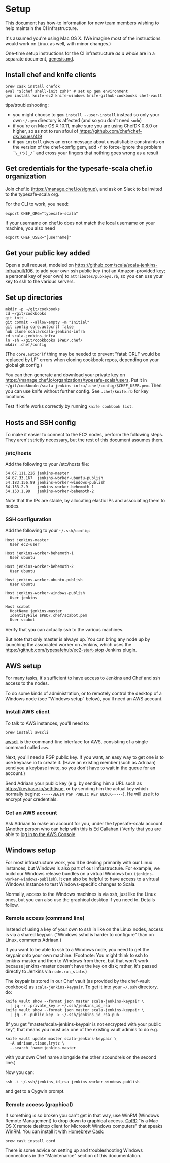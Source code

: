 # Setup

This document has how-to information for new team members wishing to
help maintain the CI infrastructure.

It's assumed you're using Mac OS X.  (We imagine most of the
instructions would work on Linux as well, with minor changes.)

One-time setup instructions for the CI infrastructure _as a whole_
are in a separate document, [genesis.md](genesis.md).

## Install chef and knife clients

```
brew cask install chefdk
eval "$(chef shell-init zsh)" # set up gem environment
gem install knife-ec2 knife-windows knife-github-cookbooks chef-vault
```

tips/troubleshooting:

* you might choose to `gem install --user-install` instead so only your
  own `~/.gem` directory is affected (and so you don't need `sudo`)
* if you're on Mac OS X 10.11, make sure you are using ChefDK 0.8.0
  or higher, so as not to run afoul of
  https://github.com/chef/chef-dk/issues/419
* if `gem install` gives an error message about unsatisfiable
  constraints on the version of the chef-config gem, add `-f`
  to force-ignore the problem `¯\_(ツ)_/¯` and cross your fingers
  that nothing goes wrong as a result

## Get credentials for the typesafe-scala chef.io organization

Join chef.io (https://manage.chef.io/signup), and ask on Slack to be invited to the typesafe-scala org.

For the CLI to work, you need:
```
export CHEF_ORG="typesafe-scala"
```

If your username on chef.io does not match the local username on your machine, you also need
```
export CHEF_USER="[username]"
```

## Get your public key added

Open a pull request, modeled on https://github.com/scala/scala-jenkins-infra/pull/106,
to add your own ssh public key (not an Amazon-provided key; a personal key of your
own) to `attributes/pubkeys.rb`, so you can use your key to ssh to the various servers.

## Set up directories

```
mkdir -p ~/git/cookbooks
cd ~/git/cookbooks
git init .
git commit --allow-empty -m "Initial"
git config core.autocrlf false
hub clone scala/scala-jenkins-infra
cd scala-jenkins-infra
ln -sh ~/git/cookbooks $PWD/.chef/
mkdir .chef/config
```

(The `core.autocrlf` thing may be needed to prevent "fatal: CRLF would be replaced by LF" errors when cloning cookbook repos, depending on your global git config.)

You can then generate and download your private key on https://manage.chef.io/organizations/typesafe-scala/users. Put it in `~/git/cookbooks/scala-jenkins-infra/.chef/config/$CHEF_USER.pem`. Then you can use knife without further config. See `.chef/knife.rb` for key locations.

Test if knife works correctly by running `knife cookbook list`.

## Hosts and SSH config

To make it easier to connect to the EC2 nodes, perform the following
steps.  They aren't strictly necessary, but the rest of this document
assumes them.

### /etc/hosts

Add the following to your /etc/hosts file:

```
54.67.111.226 jenkins-master
54.67.33.167  jenkins-worker-ubuntu-publish
54.183.156.89 jenkins-worker-windows-publish
54.153.2.9    jenkins-worker-behemoth-1
54.153.1.99   jenkins-worker-behemoth-2
```

Note that the IPs are stable, by allocating elastic IPs and associating them to nodes.

### SSH configuration

Add the following to your `~/.ssh/config`:

```
Host jenkins-master
  User ec2-user

Host jenkins-worker-behemoth-1
  User ubuntu

Host jenkins-worker-behemoth-2
  User ubuntu

Host jenkins-worker-ubuntu-publish
  User ubuntu

Host jenkins-worker-windows-publish
  User jenkins

Host scabot
  HostName jenkins-master
  IdentityFile $PWD/.chef/scabot.pem
  User scabot
```

Verify that you can actually ssh to the various machines.

But note that only master is always up.  You can bring any node up by
launching the associated worker on Jenkins, which uses the
https://github.com/typesafehub/ec2-start-stop Jenkins plugin.

## AWS setup

For many tasks, it's sufficient to have access to Jenkins and Chef
and ssh access to the nodes.

To do some kinds of administration, or to remotely control the
desktop of a Windows node (see "Windows setup" below), you'll
need an AWS account.

### Install AWS client

To talk to AWS instances, you'll need to:

```
brew install awscli
```

[awscli](https://aws.amazon.com/cli/) is the command-line interface
for AWS, consisting of a single command called `aws`.

Next, you'll need a PGP public key.  If you want, an easy way to get
one is to use keybase.io to create it.  (Have an existing member (such
as Adriaan) send you a keybase invite, so you don't have to wait in
the queue for an account.)

Send Adriaan your public key (e.g. by sending him a URL such as
https://keybase.io/sethtisue, or by sending him the actual key
which normally begins: `-----BEGIN PGP PUBLIC KEY BLOCK-----`).
He will use it to encrypt your credentials.

### Get an AWS account

Ask Adriaan to make an account for you, under the typesafe-scala
account.  (Another person who can help with this is Ed Callahan.)
Verify that you are able to
[log in to the AWS Console](https://typesafe-scala.signin.aws.amazon.com/console).

## Windows setup

For most infrastructure work, you'll be dealing primarily with our
Linux instances, but Windows is also part of our infrastructure.  For
example, we build our Windows release bundles on a virtual Windows box
(`jenkins-worker-windows-publish`).  It can also be helpful to have
access to a virtual Windows instance to test Windows-specific changes
to Scala.

Normally, access to the Windows machines is via ssh, just like the
Linux ones, but you can also use the graphical desktop if you need to.
Details follow.

### Remote access (command line)

Instead of using a key of your own to ssh in like on the Linux nodes,
access is via a shared keypair.  ("Windows sshd is harder to
configure" than on Linux, comments Adriaan.)

If you want to be able to ssh to a Windows node, you need to get the
keypair onto your own machine.  (Footnote: You might think to ssh to
jenkins-master and then to Windows from there, but that won't work
because jenkins-master doesn't have the key on disk; rather, it's
passed directly to Jenkins via `node.run_state`.)

The keypair is stored in our Chef vault (as provided by the chef-vault
cookbook) as `scala-jenkins-keypair`.  To get it into your `~/.ssh`
directory, do:

    knife vault show --format json master scala-jenkins-keypair \
      | jq -r .private_key > ~/.ssh/jenkins_id_rsa
    knife vault show --format json master scala-jenkins-keypair \
      | jq -r .public_key  > ~/.ssh/jenkins_id_rsa.pub

(If you get "master/scala-jenkins-keypair is not encrypted with your
public key", that means you must ask one of the existing vault admins
to do e.g.

    knife vault update master scala-jenkins-keypair \
      -A adriaan,tisue,lrytz \
      --search 'name:jenkins-master

with your own Chef name alongside the other scoundrels on the second line.)

Now you can:

    ssh -i ~/.ssh/jenkins_id_rsa jenkins-worker-windows-publish

and get to a Cygwin prompt.

### Remote access (graphical)

If something is so broken you can't get in that way, use
WinRM (Windows Remote Management) to drop down to graphical access.
[CoRD](http://cord.sourceforge.net) "is a Mac OS X remote desktop
client for Microsoft Windows computers" that speaks WinRM.  You can
install it with [Homebrew Cask](http://caskroom.io):

```
brew cask install cord
```

There is some advice on setting up and troubleshooting Windows
connections in the "Maintenance" section of this documentation.
